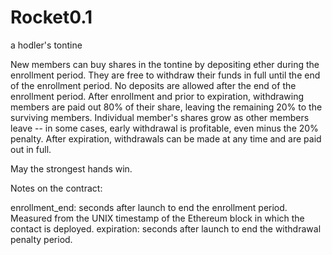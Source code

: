 # Rocket0.1
a hodler's tontine

New members can buy shares in the tontine by depositing ether during the enrollment period. They are free to withdraw their funds in full until the end of the enrollment period. No deposits are allowed after the end of the enrollment period. After enrollment and prior to expiration, withdrawing members are paid out 80% of their share, leaving the remaining 20% to the surviving members. Individual member's shares grow as other members leave -- in some cases, early withdrawal is profitable, even minus the 20% penalty. After expiration, withdrawals can be made at any time and are paid out in full.   

May the strongest hands win. 


Notes on the contract: 

enrollment_end: seconds after launch to end the enrollment period. Measured from the UNIX timestamp of the Ethereum block in which the contact is deployed. 
expiration: seconds after launch to end the withdrawal penalty period.

